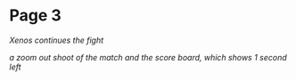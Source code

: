 # Page 3

*Xenos continues the fight*

*a zoom out shoot of the match and the score board, which shows 1 second left*